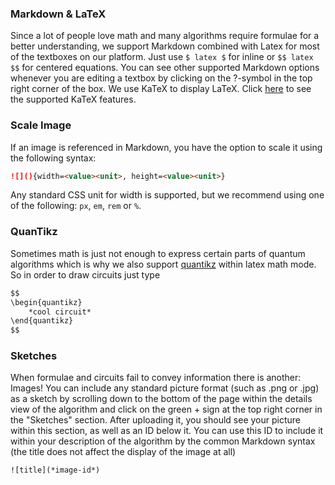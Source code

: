 ### Markdown & LaTeX

Since a lot of people love math and many algorithms require formulae for a better understanding, we support Markdown combined with Latex for most of the textboxes on our platform.
Just use `$ latex $` for inline or `$$ latex $$` for centered equations. You can see other supported Markdown options whenever you are editing a textbox by clicking on the ?-symbol in the top right corner of the box.
We use KaTeX to display LaTeX.
Click [here](https://katex.org/docs/supported.html) to see the supported KaTeX features.

### Scale Image

If an image is referenced in Markdown, you have the option to scale it using the following syntax:

``` md
![](){width=<value><unit>, height=<value><unit>}
```

Any standard CSS unit for width is supported, but we recommend using one of the following: ```px```, ```em```, ```rem``` or ```%```.

### QuanTikz

Sometimes math is just not enough to express certain parts of quantum algorithms which is why we also support [quantikz](https://ctan.org/pkg/quantikz) within latex math mode. So in order to draw circuits just type

``` md
$$
\begin{quantikz}
    *cool circuit*
\end{quantikz}
$$
```

### Sketches

When formulae and circuits fail to convey information there is another: Images!
You can include any standard picture format (such as .png or .jpg) as a sketch by scrolling down to the bottom of the page within the details view of the algorithm and click on the green + sign at the top right corner in the "Sketches" section.
After uploading it, you should see your picture within this section, as well as an ID below it.
You can use this ID to include it within your description of the algorithm by the common Markdown syntax (the title does not affect the display of the image at all)

``` 
![title](*image-id*)
```